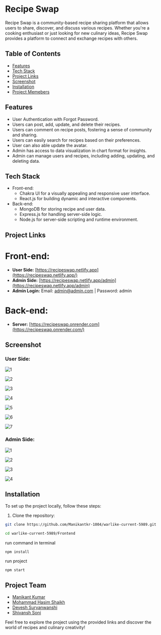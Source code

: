 # Recipe Swap

Recipe Swap is a community-based recipe sharing platform that allows users to share, discover, and discuss various recipes. Whether you're a cooking enthusiast or just looking for new culinary ideas, Recipe Swap provides a platform to connect and exchange recipes with others.

## Table of Contents
- [Features](#features)
- [Tech Stack](#Tech-stack)
- [Project Links](#Project-links)
- [Screenshot](#Screenshot)
- [Installation](#installation)
- [Project Memebers](#Project-team)



## Features

- User Authentication with Forgot Password.
- Users can post, add, update, and delete their recipes.
- Users can comment on recipe posts, fostering a sense of community and sharing.
- Users can easily search for recipes based on their preferences.
- User can also able update the avatar.
- Admin has access to data visualization in chart format for insights.
- Admin can manage users and recipes, including adding, updating, and deleting data.

## Tech Stack

- Front-end:
  - Chakra UI for a visually appealing and responsive user interface.
  - React.js for building dynamic and interactive components.
- Back-end:
  - MongoDB for storing recipe and user data.
  - Express.js for handling server-side logic.
  - Node.js for server-side scripting and runtime environment.

## Project Links

# Front-end:

- **User Side:** [https://recipeswap.netlify.app](https://recipeswap.netlify.app/)
- **Admin Side:** [https://recipeswap.netlify.app/admin](https://recipeswap.netlify.app/admin)
- **Admin Login:** Email: admin@admin.com | Password: admin

# Back-end:

- **Server:** [https://recipeswap.onrender.com](https://recipeswap.onrender.com/)

## Screenshot
### User Side:
![1](https://github.com/Manikantkr-1004/warlike-current-5989/assets/58412185/2b7f5a2c-18ed-4d0b-8e7d-281c8e99fb46)

![2](https://github.com/Manikantkr-1004/warlike-current-5989/assets/58412185/36e41b57-0ed6-4e18-8de8-fddec9f14cdb)

![3](https://github.com/Manikantkr-1004/warlike-current-5989/assets/58412185/0e67dab5-8848-4f78-9aba-e429908d4076)

![4](https://github.com/Manikantkr-1004/warlike-current-5989/assets/58412185/d58f7302-122d-4afb-9fae-f7798ef09b83)

![5](https://github.com/Manikantkr-1004/warlike-current-5989/assets/58412185/f90b7a9e-ab1a-49ee-bef8-f3a3752c4592)

![6](https://github.com/Manikantkr-1004/warlike-current-5989/assets/58412185/e2d6ba64-cc88-4f80-83cf-da01b6ff32fd)

![7](https://github.com/Manikantkr-1004/warlike-current-5989/assets/58412185/a3ddca74-8886-499b-a45d-b62a2d7190af)



### Admin Side:
![1](https://github.com/Manikantkr-1004/warlike-current-5989/assets/58412185/e2d7e2a1-112e-47e1-9542-846eedeb3e66)

![2](https://github.com/Manikantkr-1004/warlike-current-5989/assets/58412185/c738bfd6-0e2a-4255-b60b-d98aa6b4f453)

![3](https://github.com/Manikantkr-1004/warlike-current-5989/assets/58412185/99487bb6-2b76-4843-a008-d5ad083e69e4)

![4](https://github.com/Manikantkr-1004/warlike-current-5989/assets/58412185/a394055c-830b-485d-b0b9-b6ba8e702e44)




## Installation
To set up the project locally, follow these steps:

1. Clone the repository:

```bash
git clone https://github.com/Manikantkr-1004/warlike-current-5989.git
```

```bash
cd warlike-current-5989/Frontend
```

run command in terminal
```
npm install
```

run project
```
npm start
```


## Project Team

- [Manikant Kumar](https://github.com/Manikantkr-1004)
- [Mohammad Hasim Shaikh](https://github.com/Hasims2001)
- [Devesh Suryanwanshi](https://github.com/DeveshSuryawanshi)
- [Shivansh Soni](https://github.com/official-Shivansh)

Feel free to explore the project using the provided links and discover the world of recipes and culinary creativity!
